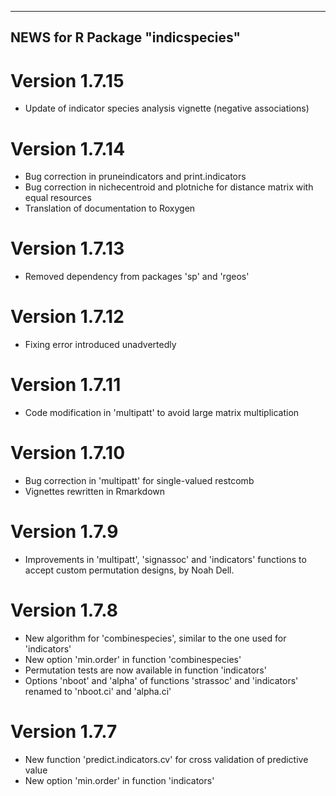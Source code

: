 -------------------------------
 NEWS for R Package "indicspecies"
-------------------------------

# Version 1.7.15
- Update of indicator species analysis vignette (negative associations)

# Version 1.7.14
- Bug correction in pruneindicators and print.indicators
- Bug correction in nichecentroid and plotniche for distance matrix with equal resources
- Translation of documentation to Roxygen

# Version 1.7.13
- Removed dependency from packages 'sp' and 'rgeos'

# Version 1.7.12
- Fixing error introduced unadvertedly

# Version 1.7.11
- Code modification in 'multipatt' to avoid large matrix multiplication

# Version 1.7.10
- Bug correction in 'multipatt' for single-valued restcomb
- Vignettes rewritten in Rmarkdown

# Version 1.7.9
- Improvements in 'multipatt', 'signassoc' and 'indicators' functions to accept custom permutation designs, by Noah Dell.

# Version 1.7.8
- New algorithm for 'combinespecies', similar to the one used for 'indicators'
- New option 'min.order' in function 'combinespecies'
- Permutation tests are now available in function 'indicators'
- Options 'nboot' and 'alpha' of functions 'strassoc' and 'indicators' renamed to 'nboot.ci' and 'alpha.ci'

# Version 1.7.7
- New function 'predict.indicators.cv' for cross validation of predictive value
- New option 'min.order' in function 'indicators'
